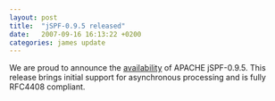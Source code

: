 ```yaml
---
layout: post
title:  "jSPF-0.9.5 released"
date:   2007-09-16 16:13:22 +0200
categories: james update
---
```


We are proud to announce the [availability][availability] of APACHE jSPF-0.9.5. This release brings initial support for
asynchronous processing and is fully RFC4408 compliant.

[availability]: /download.cgi



